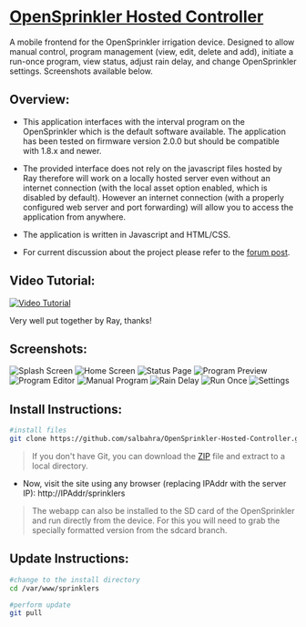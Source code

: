 [OpenSprinkler Hosted Controller](http://salbahra.github.io/OpenSprinkler-Hosted-Controller)
========================

A mobile frontend for the OpenSprinkler irrigation device. Designed to allow manual control, program management (view, edit, delete and add), initiate a run-once program, view status, adjust rain delay, and change OpenSprinkler settings. Screenshots available below.

Overview:
---------

+ This application interfaces with the interval program on the OpenSprinkler which is the default software available. The application has been tested on firmware version 2.0.0 but should be compatible with 1.8.x and newer.

+ The provided interface does not rely on the javascript files hosted by Ray therefore will work on a locally hosted server even without an internet connection (with the local asset option enabled, which is disabled by default). However an internet connection (with a properly configured web server and port forwarding) will allow you to access the application from anywhere.

+ The application is written in Javascript and HTML/CSS.

+ For current discussion about the project please refer to the [forum post](http://rayshobby.net/phpBB3/viewtopic.php?f=2&t=154). 

Video Tutorial:
---------------
[![Video Tutorial](https://img.youtube.com/vi/5pYHsMZSj6w/0.jpg)](https://www.youtube.com/watch?v=5pYHsMZSj6w)

Very well put together by Ray, thanks!

Screenshots:
------------

![Splash Screen](http://albahra.com/journal/wp-content/uploads/2013/07/startup-iphone5-retina-175x300.png) ![Home Screen](http://albahra.com/journal/wp-content/uploads/2014/02/iOS-Simulator-Screen-shot-Jan-26-2014-7.15.37-PM-169x300.png) ![Status Page](http://albahra.com/journal/wp-content/uploads/2014/02/iOS-Simulator-Screen-shot-Jan-26-2014-7.15.45-PM-169x300.png) ![Program Preview](http://albahra.com/journal/wp-content/uploads/2014/02/iOS-Simulator-Screen-shot-Feb-9-2014-4.25.52-PM-169x300.png) ![Program Editor](http://albahra.com/journal/wp-content/uploads/2014/02/iOS-Simulator-Screen-shot-Jan-26-2014-7.24.09-PM-169x300.png) ![Manual Program](http://albahra.com/journal/wp-content/uploads/2014/02/iOS-Simulator-Screen-shot-Jan-26-2014-7.24.18-PM-169x300.png) ![Rain Delay](http://albahra.com/journal/wp-content/uploads/2014/02/iOS-Simulator-Screen-shot-Feb-9-2014-4.23.45-PM-169x300.png) ![Run Once](http://albahra.com/journal/wp-content/uploads/2014/02/iOS-Simulator-Screen-shot-Jan-26-2014-7.24.54-PM-169x300.png) ![Settings](http://albahra.com/journal/wp-content/uploads/2014/02/iOS-Simulator-Screen-shot-Feb-9-2014-4.26.09-PM-169x300.png)


Install Instructions:
---------------------

```sh
#install files
git clone https://github.com/salbahra/OpenSprinkler-Hosted-Controller.git /var/www/sprinklers

```
> If you don't have Git, you can download the [ZIP](https://github.com/salbahra/OpenSprinkler-Controller/archive/master.zip) file and extract to a local directory.

+ Now, visit the site using any browser (replacing IPAddr with the server IP): http://IPAddr/sprinklers

> The webapp can also be installed to the SD card of the OpenSprinkler and run directly from the device. For this you will need to grab the specially formatted version from the sdcard branch.

Update Instructions:
--------------------

```sh
#change to the install directory
cd /var/www/sprinklers

#perform update
git pull
```
